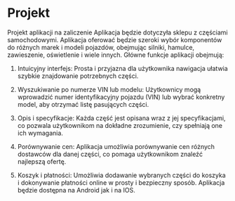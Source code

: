 # Projekt
Projekt aplikacji na zaliczenie
Aplikacja będzie dotyczyła sklepu z częściami samochodowymi. Aplikacja oferować będzie szeroki wybór komponentów do różnych marek i modeli pojazdów, obejmując silniki, hamulce, zawieszenie, oświetlenie i wiele innych.
Główne funkcje aplikacji obejmują:
1. Intuicyjny interfejs: Prosta i przyjazna dla użytkownika nawigacja ułatwia szybkie znajdowanie potrzebnych części.

2. Wyszukiwanie po numerze VIN lub modelu: Użytkownicy mogą wprowadzić numer identyfikacyjny pojazdu (VIN) lub wybrać konkretny model, aby otrzymać listę pasujących części.

3. Opis i specyfikacje: Każda część jest opisana wraz z jej specyfikacjami, co pozwala użytkownikom na dokładne zrozumienie, czy spełniają one ich wymagania.

4. Porównywanie cen: Aplikacja umożliwia porównywanie cen różnych dostawców dla danej części, co pomaga użytkownikom znaleźć najlepszą ofertę.

5. Koszyk i płatności: Umożliwia dodawanie wybranych części do koszyka i dokonywanie płatności online w prosty i bezpieczny sposób.
Aplikacja będzie dostępna na Android jak i na IOS. 
